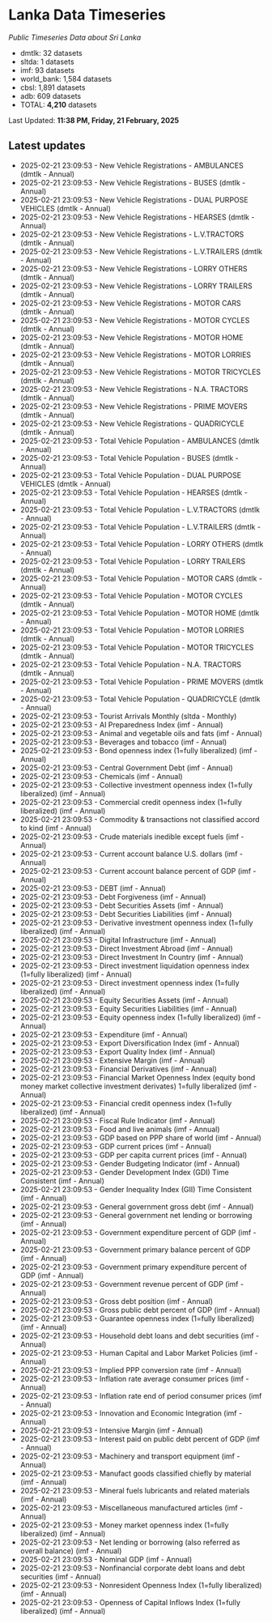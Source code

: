 # Lanka Data Timeseries
*Public Timeseries Data about Sri Lanka*

* dmtlk: 32 datasets
* sltda: 1 datasets
* imf: 93 datasets
* world_bank: 1,584 datasets
* cbsl: 1,891 datasets
* adb: 609 datasets
* TOTAL: **4,210** datasets

Last Updated: **11:38 PM, Friday, 21 February, 2025**

## Latest updates

* 2025-02-21 23:09:53 - New Vehicle Registrations - AMBULANCES (dmtlk - Annual)
* 2025-02-21 23:09:53 - New Vehicle Registrations - BUSES (dmtlk - Annual)
* 2025-02-21 23:09:53 - New Vehicle Registrations - DUAL PURPOSE VEHICLES (dmtlk - Annual)
* 2025-02-21 23:09:53 - New Vehicle Registrations - HEARSES (dmtlk - Annual)
* 2025-02-21 23:09:53 - New Vehicle Registrations - L.V.TRACTORS (dmtlk - Annual)
* 2025-02-21 23:09:53 - New Vehicle Registrations - L.V.TRAILERS (dmtlk - Annual)
* 2025-02-21 23:09:53 - New Vehicle Registrations - LORRY OTHERS (dmtlk - Annual)
* 2025-02-21 23:09:53 - New Vehicle Registrations - LORRY TRAILERS (dmtlk - Annual)
* 2025-02-21 23:09:53 - New Vehicle Registrations - MOTOR CARS (dmtlk - Annual)
* 2025-02-21 23:09:53 - New Vehicle Registrations - MOTOR CYCLES (dmtlk - Annual)
* 2025-02-21 23:09:53 - New Vehicle Registrations - MOTOR HOME (dmtlk - Annual)
* 2025-02-21 23:09:53 - New Vehicle Registrations - MOTOR LORRIES (dmtlk - Annual)
* 2025-02-21 23:09:53 - New Vehicle Registrations - MOTOR TRICYCLES (dmtlk - Annual)
* 2025-02-21 23:09:53 - New Vehicle Registrations - N.A. TRACTORS (dmtlk - Annual)
* 2025-02-21 23:09:53 - New Vehicle Registrations - PRIME MOVERS (dmtlk - Annual)
* 2025-02-21 23:09:53 - New Vehicle Registrations - QUADRICYCLE (dmtlk - Annual)
* 2025-02-21 23:09:53 - Total Vehicle Population - AMBULANCES (dmtlk - Annual)
* 2025-02-21 23:09:53 - Total Vehicle Population - BUSES (dmtlk - Annual)
* 2025-02-21 23:09:53 - Total Vehicle Population - DUAL PURPOSE VEHICLES (dmtlk - Annual)
* 2025-02-21 23:09:53 - Total Vehicle Population - HEARSES (dmtlk - Annual)
* 2025-02-21 23:09:53 - Total Vehicle Population - L.V.TRACTORS (dmtlk - Annual)
* 2025-02-21 23:09:53 - Total Vehicle Population - L.V.TRAILERS (dmtlk - Annual)
* 2025-02-21 23:09:53 - Total Vehicle Population - LORRY OTHERS (dmtlk - Annual)
* 2025-02-21 23:09:53 - Total Vehicle Population - LORRY TRAILERS (dmtlk - Annual)
* 2025-02-21 23:09:53 - Total Vehicle Population - MOTOR CARS (dmtlk - Annual)
* 2025-02-21 23:09:53 - Total Vehicle Population - MOTOR CYCLES (dmtlk - Annual)
* 2025-02-21 23:09:53 - Total Vehicle Population - MOTOR HOME (dmtlk - Annual)
* 2025-02-21 23:09:53 - Total Vehicle Population - MOTOR LORRIES (dmtlk - Annual)
* 2025-02-21 23:09:53 - Total Vehicle Population - MOTOR TRICYCLES (dmtlk - Annual)
* 2025-02-21 23:09:53 - Total Vehicle Population - N.A. TRACTORS (dmtlk - Annual)
* 2025-02-21 23:09:53 - Total Vehicle Population - PRIME MOVERS (dmtlk - Annual)
* 2025-02-21 23:09:53 - Total Vehicle Population - QUADRICYCLE (dmtlk - Annual)
* 2025-02-21 23:09:53 - Tourist Arrivals Monthly (sltda - Monthly)
* 2025-02-21 23:09:53 - AI Preparedness Index (imf - Annual)
* 2025-02-21 23:09:53 - Animal and vegetable oils and fats (imf - Annual)
* 2025-02-21 23:09:53 - Beverages and tobacco (imf - Annual)
* 2025-02-21 23:09:53 - Bond openness index (1=fully liberalized) (imf - Annual)
* 2025-02-21 23:09:53 - Central Government Debt (imf - Annual)
* 2025-02-21 23:09:53 - Chemicals (imf - Annual)
* 2025-02-21 23:09:53 - Collective investment openness index (1=fully liberalized) (imf - Annual)
* 2025-02-21 23:09:53 - Commercial credit openness index (1=fully liberalized) (imf - Annual)
* 2025-02-21 23:09:53 - Commodity & transactions not classified accord to kind (imf - Annual)
* 2025-02-21 23:09:53 - Crude materials inedible except fuels (imf - Annual)
* 2025-02-21 23:09:53 - Current account balance U.S. dollars (imf - Annual)
* 2025-02-21 23:09:53 - Current account balance percent of GDP (imf - Annual)
* 2025-02-21 23:09:53 - DEBT (imf - Annual)
* 2025-02-21 23:09:53 - Debt Forgiveness (imf - Annual)
* 2025-02-21 23:09:53 - Debt Securities Assets (imf - Annual)
* 2025-02-21 23:09:53 - Debt Securities Liabilities (imf - Annual)
* 2025-02-21 23:09:53 - Derivative investment openness index (1=fully liberalized) (imf - Annual)
* 2025-02-21 23:09:53 - Digital Infrastructure (imf - Annual)
* 2025-02-21 23:09:53 - Direct Investment Abroad (imf - Annual)
* 2025-02-21 23:09:53 - Direct Investment In Country (imf - Annual)
* 2025-02-21 23:09:53 - Direct investment liquidation openness index (1=fully liberalized) (imf - Annual)
* 2025-02-21 23:09:53 - Direct investment openness index (1=fully liberalized) (imf - Annual)
* 2025-02-21 23:09:53 - Equity Securities Assets (imf - Annual)
* 2025-02-21 23:09:53 - Equity Securities Liabilities (imf - Annual)
* 2025-02-21 23:09:53 - Equity openness index (1=fully liberalized) (imf - Annual)
* 2025-02-21 23:09:53 - Expenditure (imf - Annual)
* 2025-02-21 23:09:53 - Export Diversification Index (imf - Annual)
* 2025-02-21 23:09:53 - Export Quality Index (imf - Annual)
* 2025-02-21 23:09:53 - Extensive Margin (imf - Annual)
* 2025-02-21 23:09:53 - Financial Derivatives (imf - Annual)
* 2025-02-21 23:09:53 - Financial Market Openness Index (equity bond money market collective investment derivates) 1=fully liberalized (imf - Annual)
* 2025-02-21 23:09:53 - Financial credit openness index (1=fully liberalized) (imf - Annual)
* 2025-02-21 23:09:53 - Fiscal Rule Indicator (imf - Annual)
* 2025-02-21 23:09:53 - Food and live animals (imf - Annual)
* 2025-02-21 23:09:53 - GDP based on PPP share of world (imf - Annual)
* 2025-02-21 23:09:53 - GDP current prices (imf - Annual)
* 2025-02-21 23:09:53 - GDP per capita current prices (imf - Annual)
* 2025-02-21 23:09:53 - Gender Budgeting Indicator (imf - Annual)
* 2025-02-21 23:09:53 - Gender Development Index (GDI) Time Consistent (imf - Annual)
* 2025-02-21 23:09:53 - Gender Inequality Index (GII) Time Consistent (imf - Annual)
* 2025-02-21 23:09:53 - General government gross debt (imf - Annual)
* 2025-02-21 23:09:53 - General government net lending or borrowing (imf - Annual)
* 2025-02-21 23:09:53 - Government expenditure percent of GDP (imf - Annual)
* 2025-02-21 23:09:53 - Government primary balance percent of GDP (imf - Annual)
* 2025-02-21 23:09:53 - Government primary expenditure percent of GDP (imf - Annual)
* 2025-02-21 23:09:53 - Government revenue percent of GDP (imf - Annual)
* 2025-02-21 23:09:53 - Gross debt position (imf - Annual)
* 2025-02-21 23:09:53 - Gross public debt percent of GDP (imf - Annual)
* 2025-02-21 23:09:53 - Guarantee openness index (1=fully liberalized) (imf - Annual)
* 2025-02-21 23:09:53 - Household debt loans and debt securities (imf - Annual)
* 2025-02-21 23:09:53 - Human Capital and Labor Market Policies (imf - Annual)
* 2025-02-21 23:09:53 - Implied PPP conversion rate (imf - Annual)
* 2025-02-21 23:09:53 - Inflation rate average consumer prices (imf - Annual)
* 2025-02-21 23:09:53 - Inflation rate end of period consumer prices (imf - Annual)
* 2025-02-21 23:09:53 - Innovation and Economic Integration (imf - Annual)
* 2025-02-21 23:09:53 - Intensive Margin (imf - Annual)
* 2025-02-21 23:09:53 - Interest paid on public debt percent of GDP (imf - Annual)
* 2025-02-21 23:09:53 - Machinery and transport equipment (imf - Annual)
* 2025-02-21 23:09:53 - Manufact goods classified chiefly by material (imf - Annual)
* 2025-02-21 23:09:53 - Mineral fuels lubricants and related materials (imf - Annual)
* 2025-02-21 23:09:53 - Miscellaneous manufactured articles (imf - Annual)
* 2025-02-21 23:09:53 - Money market openness index (1=fully liberalized) (imf - Annual)
* 2025-02-21 23:09:53 - Net lending or borrowing (also referred as overall balance) (imf - Annual)
* 2025-02-21 23:09:53 - Nominal GDP (imf - Annual)
* 2025-02-21 23:09:53 - Nonfinancial corporate debt loans and debt securities (imf - Annual)
* 2025-02-21 23:09:53 - Nonresident Openness Index (1=fully liberalized) (imf - Annual)
* 2025-02-21 23:09:53 - Openness of Capital Inflows Index (1=fully liberalized) (imf - Annual)